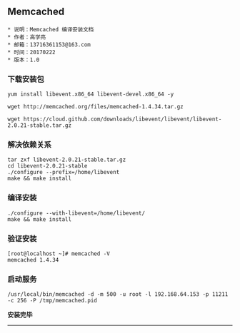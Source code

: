 ## Memcached

```
* 说明：Memcached 编译安装文档
* 作者：高学亮
* 邮箱：13716361153@163.com
* 时间：20170222
* 版本：1.0
```

### 下载安装包

```
yum install libevent.x86_64 libevent-devel.x86_64 -y

wget http://memcached.org/files/memcached-1.4.34.tar.gz

wget https://cloud.github.com/downloads/libevent/libevent/libevent-2.0.21-stable.tar.gz

```

### 解决依赖关系

```
tar zxf libevent-2.0.21-stable.tar.gz
cd libevent-2.0.21-stable
./configure --prefix=/home/libevent
make && make install
```

### 编译安装

```
./configure --with-libevent=/home/libevent/
make && make install
```

### 验证安装

```
[root@localhost ~]# memcached -V
memcached 1.4.34
```

### 启动服务

```
/usr/local/bin/memcached -d -m 500 -u root -l 192.168.64.153 -p 11211 -c 256 -P /tmp/memcached.pid
```

**安装完毕**
***